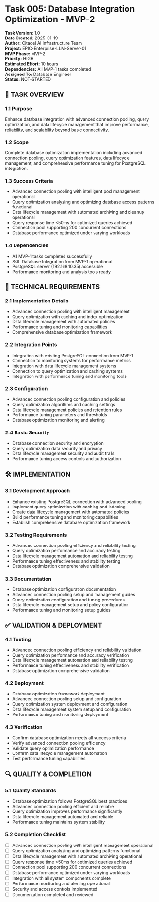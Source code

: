# Task 005: Database Integration Optimization - MVP-2

**Task Version:** 1.0  
**Date Created:** 2025-01-19  
**Author:** Citadel AI Infrastructure Team  
**Project:** EPIC-Enterprise-LLM-Server-01  
**MVP Phase:** MVP-2  
**Priority:** HIGH  
**Estimated Effort:** 10 hours  
**Dependencies:** All MVP-1 tasks completed  
**Assigned To:** Database Engineer  
**Status:** NOT-STARTED  

## 📝 **TASK OVERVIEW**

### **1.1 Purpose**
Enhance database integration with advanced connection pooling, query optimization, and data lifecycle management that improve performance, reliability, and scalability beyond basic connectivity.

### **1.2 Scope**
Complete database optimization implementation including advanced connection pooling, query optimization features, data lifecycle management, and comprehensive performance tuning for PostgreSQL integration.

### **1.3 Success Criteria**
- Advanced connection pooling with intelligent pool management operational
- Query optimization analyzing and optimizing database access patterns functional
- Data lifecycle management with automated archiving and cleanup operational
- Query response time <50ms for optimized queries achieved
- Connection pool supporting 200 concurrent connections
- Database performance optimized under varying workloads

### **1.4 Dependencies**
- All MVP-1 tasks completed successfully
- SQL Database Integration from MVP-1 operational
- PostgreSQL server (192.168.10.35) accessible
- Performance monitoring and analysis tools ready

## 🔧 **TECHNICAL REQUIREMENTS**

### **2.1 Implementation Details**
- Advanced connection pooling with intelligent management
- Query optimization with caching and index optimization
- Data lifecycle management with automated policies
- Performance tuning and monitoring capabilities
- Comprehensive database optimization framework

### **2.2 Integration Points**
- Integration with existing PostgreSQL connection from MVP-1
- Connection to monitoring systems for performance metrics
- Integration with data lifecycle management systems
- Connection to query optimization and caching systems
- Integration with performance tuning and monitoring tools

### **2.3 Configuration**
- Advanced connection pooling configuration and policies
- Query optimization algorithms and caching settings
- Data lifecycle management policies and retention rules
- Performance tuning parameters and thresholds
- Database optimization monitoring and alerting

### **2.4 Basic Security**
- Database connection security and encryption
- Query optimization data security and privacy
- Data lifecycle management security and audit trails
- Performance tuning access controls and authorization

## 🛠️ **IMPLEMENTATION**

### **3.1 Development Approach**
- Enhance existing PostgreSQL connection with advanced pooling
- Implement query optimization with caching and indexing
- Create data lifecycle management with automated policies
- Build performance tuning and monitoring capabilities
- Establish comprehensive database optimization framework

### **3.2 Testing Requirements**
- Advanced connection pooling efficiency and reliability testing
- Query optimization performance and accuracy testing
- Data lifecycle management automation and reliability testing
- Performance tuning effectiveness and stability testing
- Database optimization comprehensive validation

### **3.3 Documentation**
- Database optimization configuration documentation
- Advanced connection pooling setup and management guides
- Query optimization configuration and tuning procedures
- Data lifecycle management setup and policy configuration
- Performance tuning and monitoring setup guides

## ✅ **VALIDATION & DEPLOYMENT**

### **4.1 Testing**
- Advanced connection pooling efficiency and reliability validation
- Query optimization performance and accuracy verification
- Data lifecycle management automation and reliability testing
- Performance tuning effectiveness and stability verification
- Database optimization comprehensive validation

### **4.2 Deployment**
- Database optimization framework deployment
- Advanced connection pooling setup and configuration
- Query optimization system deployment and configuration
- Data lifecycle management system setup and configuration
- Performance tuning and monitoring deployment

### **4.3 Verification**
- Confirm database optimization meets all success criteria
- Verify advanced connection pooling efficiency
- Validate query optimization performance
- Confirm data lifecycle management automation
- Test performance tuning capabilities

## 🔍 **QUALITY & COMPLETION**

### **5.1 Quality Standards**
- Database optimization follows PostgreSQL best practices
- Advanced connection pooling efficient and reliable
- Query optimization improves performance significantly
- Data lifecycle management automated and reliable
- Performance tuning maintains system stability

### **5.2 Completion Checklist**
- [ ] Advanced connection pooling with intelligent management operational
- [ ] Query optimization analyzing and optimizing patterns functional
- [ ] Data lifecycle management with automated archiving operational
- [ ] Query response time <50ms for optimized queries achieved
- [ ] Connection pool supporting 200 concurrent connections
- [ ] Database performance optimized under varying workloads
- [ ] Integration with all system components complete
- [ ] Performance monitoring and alerting operational
- [ ] Security and access controls implemented
- [ ] Documentation completed and reviewed 